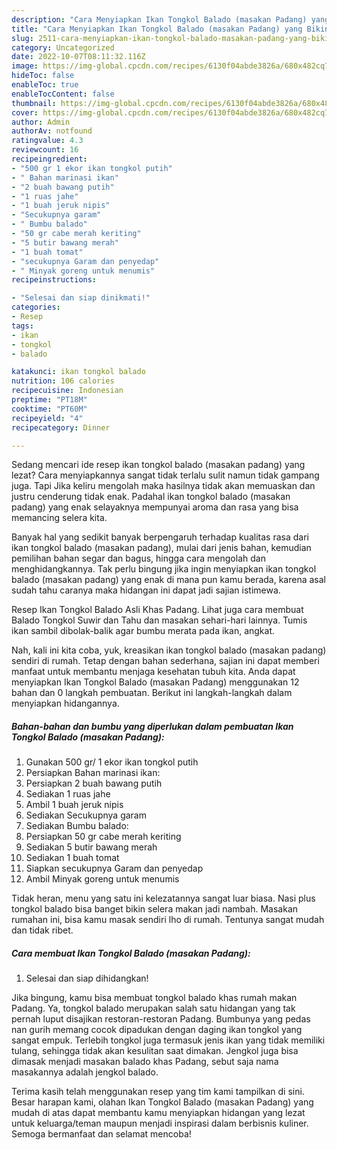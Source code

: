 ```yaml
---
description: "Cara Menyiapkan Ikan Tongkol Balado (masakan Padang) yang Bikin Ngiler"
title: "Cara Menyiapkan Ikan Tongkol Balado (masakan Padang) yang Bikin Ngiler"
slug: 2511-cara-menyiapkan-ikan-tongkol-balado-masakan-padang-yang-bikin-ngiler
category: Uncategorized
date: 2022-10-07T08:11:32.116Z
image: https://img-global.cpcdn.com/recipes/6130f04abde3826a/680x482cq70/ikan-tongkol-balado-masakan-padang-foto-resep-utama.jpg
hideToc: false
enableToc: true
enableTocContent: false
thumbnail: https://img-global.cpcdn.com/recipes/6130f04abde3826a/680x482cq70/ikan-tongkol-balado-masakan-padang-foto-resep-utama.jpg
cover: https://img-global.cpcdn.com/recipes/6130f04abde3826a/680x482cq70/ikan-tongkol-balado-masakan-padang-foto-resep-utama.jpg
author: Admin
authorAv: notfound
ratingvalue: 4.3
reviewcount: 16
recipeingredient:
- "500 gr 1 ekor ikan tongkol putih"
- " Bahan marinasi ikan"
- "2 buah bawang putih"
- "1 ruas jahe"
- "1 buah jeruk nipis"
- "Secukupnya garam"
- " Bumbu balado"
- "50 gr cabe merah keriting"
- "5 butir bawang merah"
- "1 buah tomat"
- "secukupnya Garam dan penyedap"
- " Minyak goreng untuk menumis"
recipeinstructions:

- "Selesai dan siap dinikmati!"
categories:
- Resep
tags:
- ikan
- tongkol
- balado

katakunci: ikan tongkol balado 
nutrition: 106 calories
recipecuisine: Indonesian
preptime: "PT18M"
cooktime: "PT60M"
recipeyield: "4"
recipecategory: Dinner

---
```



Sedang mencari ide resep ikan tongkol balado (masakan padang) yang lezat? Cara menyiapkannya sangat tidak terlalu sulit namun tidak gampang juga. Tapi Jika keliru mengolah maka hasilnya tidak akan memuaskan dan justru cenderung tidak enak. Padahal ikan tongkol balado (masakan padang) yang enak selayaknya mempunyai aroma dan rasa yang bisa memancing selera kita.


Banyak hal yang sedikit banyak berpengaruh terhadap kualitas rasa dari ikan tongkol balado (masakan padang), mulai dari jenis bahan, kemudian pemilihan bahan segar dan bagus, hingga cara mengolah dan menghidangkannya. Tak perlu bingung jika ingin menyiapkan ikan tongkol balado (masakan padang) yang enak di mana pun kamu berada, karena asal sudah tahu caranya maka hidangan ini dapat jadi sajian istimewa.

Resep Ikan Tongkol Balado Asli Khas Padang. Lihat juga cara membuat Balado Tongkol Suwir dan Tahu dan masakan sehari-hari lainnya. Tumis ikan sambil dibolak-balik agar bumbu merata pada ikan, angkat.


Nah, kali ini kita coba, yuk, kreasikan ikan tongkol balado (masakan padang) sendiri di rumah. Tetap dengan bahan sederhana, sajian ini dapat memberi manfaat untuk membantu menjaga kesehatan tubuh kita. Anda dapat menyiapkan Ikan Tongkol Balado (masakan Padang) menggunakan 12 bahan dan 0 langkah pembuatan. Berikut ini langkah-langkah dalam menyiapkan hidangannya.

<!--inarticleads1-->

##### Bahan-bahan dan bumbu yang diperlukan dalam pembuatan Ikan Tongkol Balado (masakan Padang):

1. Gunakan 500 gr/ 1 ekor ikan tongkol putih
1. Persiapkan  Bahan marinasi ikan:
1. Persiapkan 2 buah bawang putih
1. Sediakan 1 ruas jahe
1. Ambil 1 buah jeruk nipis
1. Sediakan Secukupnya garam
1. Sediakan  Bumbu balado:
1. Persiapkan 50 gr cabe merah keriting
1. Sediakan 5 butir bawang merah
1. Sediakan 1 buah tomat
1. Siapkan secukupnya Garam dan penyedap
1. Ambil  Minyak goreng untuk menumis


Tidak heran, menu yang satu ini kelezatannya sangat luar biasa. Nasi plus tongkol balado bisa banget bikin selera makan jadi nambah. Masakan rumahan ini, bisa kamu masak sendiri lho di rumah. Tentunya sangat mudah dan tidak ribet. 

<!--inarticleads2-->

##### Cara membuat Ikan Tongkol Balado (masakan Padang):


1. Selesai dan siap dihidangkan!

Jika bingung, kamu bisa membuat tongkol balado khas rumah makan Padang. Ya, tongkol balado merupakan salah satu hidangan yang tak pernah luput disajikan restoran-restoran Padang. Bumbunya yang pedas nan gurih memang cocok dipadukan dengan daging ikan tongkol yang sangat empuk. Terlebih tongkol juga termasuk jenis ikan yang tidak memiliki tulang, sehingga tidak akan kesulitan saat dimakan. Jengkol juga bisa dimasak menjadi masakan balado khas Padang, sebut saja nama masakannya adalah jengkol balado. 

Terima kasih telah menggunakan resep yang tim kami tampilkan di sini. Besar harapan kami, olahan Ikan Tongkol Balado (masakan Padang) yang mudah di atas dapat membantu kamu menyiapkan hidangan yang lezat untuk keluarga/teman maupun menjadi inspirasi dalam berbisnis kuliner. Semoga bermanfaat dan selamat mencoba!
